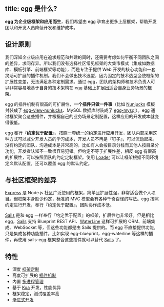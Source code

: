 title: egg 是什么?
---

**egg 为企业级框架和应用而生**，我们希望由 egg 孕育出更多上层框架，帮助开发团队和开发人员降低开发和维护成本。

## 设计原则

我们深知企业级应用在追求规范和共建的同时，还需要考虑如何平衡不同团队之间的差异，求同存异。所以我们没有选择社区常见框架的大集市模式（集成如数据库、模板引擎、前端框架等功能），而是专注于提供 Web 开发的核心功能和一套灵活可扩展的插件机制。我们不会做出技术选型，因为固定的技术选型会使框架的扩展性变差，无法满足各种定制需求。通过 egg，团队的架构师和技术负责人可以非常容易地基于自身的技术架构在 egg 基础上扩展出适合自身业务场景的框架。

egg 的插件机制有很高的可扩展性，**一个插件只做一件事**（比如 [Nunjucks] 模板封装成了 [egg-view-nunjucks](https://github.com/eggjs/egg-view-nunjucks)、MySQL 数据库封装成了 [egg-mysql](https://github.com/eggjs/egg-mysql)）。egg 通过框架聚合这些插件，并根据自己的业务场景定制配置，这样应用的开发成本就变得很低。

egg 奉行『**约定优于配置**』，按照[一套统一的约定](../advanced/loader.md)进行应用开发，团队内部采用这种方式可以减少开发人员的学习成本，开发人员不再是『钉子』，可以流动起来。没有约定的团队，沟通成本是非常高的，比如有人会按目录分栈而其他人按目录分功能，开发者认知不一致很容易犯错。但约定不等于扩展性差，相反 egg 有很高的扩展性，可以按照团队的约定定制框架。使用 [Loader](../advanced/loader.md) 可以让框架根据不同环境定义默认配置，还可以覆盖 egg 的默认约定。

## 与社区框架的差异

[Express] 是 Node.js 社区广泛使用的框架，简单且扩展性强，非常适合做个人项目。但框架本身缺少约定，标准的 MVC 模型会有各种千奇百怪的写法。egg 按照约定进行开发，奉行『约定优于配置』，团队协作成本低。

[Sails] 是和 egg 一样奉行『约定优于配置』的框架，扩展性也非常好。但是相比 egg，[Sails] 支持 Blueprint REST API、[WaterLine] 这样可扩展的 ORM、前端集成、WebSocket 等，但这些功能都是由 Sails 提供的。而 egg 不直接提供功能，只是集成各种功能插件，比如实现 egg-blueprint，egg-waterline 等这样的插件，再使用 sails-egg 框架整合这些插件就可以替代 [Sails] 了。

## 特性

- 深度 [框架定制](../advanced/framework.md)
- 高度可扩展的 [插件机制](../advanced/plugin.md)
- 内置 [多进程管理](../advanced/cluster.md)
- 基于 [Koa] 开发，性能优异
- 框架稳定，测试覆盖率高
- [渐进式开发](../tutorials/progressive.md)

[Sails]: http://sailsjs.com
[Express]: http://expressjs.com
[Koa]: http://koajs.com
[Nunjucks]: https://mozilla.github.io/nunjucks
[WaterLine]: https://github.com/balderdashy/waterline
